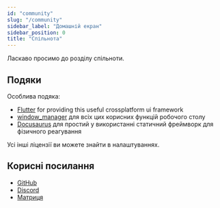 ```yaml
---
id: "community"
slug: "/community"
sidebar_label: "Домашній екран"
sidebar_position: 0
title: "Спільнота"
---
```


Ласкаво просимо до розділу спільноти.

## Подяки

Особлива подяка:

* [Flutter](https://github.com/flutter/flutter) for providing this useful crossplatform ui framework
* [window_manager](https://github.com/leanflutter/window_manager) для всіх цих корисних функцій робочого столу
* [Docusaurus](https://github.com/facebook/docusaurus) для простий у використанні статичний фреймворк для фізичного реагування

Усі інші ліцензії ви можете знайти в налаштуваннях.

## Корисні посилання

* [GitHub](https://github.com/LinwoodDev/Butterfly)
* [Discord](https://go.linwood.dev/discord)
* [Матриця](https://go.linwood.dev/matrix)
